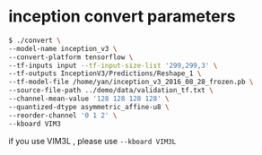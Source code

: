 # inception convert parameters

```sh
$ ./convert \
--model-name inception_v3 \
--convert-platform tensorflow \
--tf-inputs input --tf-input-size-list '299,299,3' \
--tf-outputs InceptionV3/Predictions/Reshape_1 \
--tf-model-file /home/yan/inception_v3_2016_08_28_frozen.pb \
--source-file-path ../demo/data/validation_tf.txt \
--channel-mean-value '128 128 128 128' \
--quantized-dtype asymmetric_affine-u8 \
--reorder-channel '0 1 2' \
--kboard VIM3
```

if you use VIM3L , please use `--kboard VIM3L`
